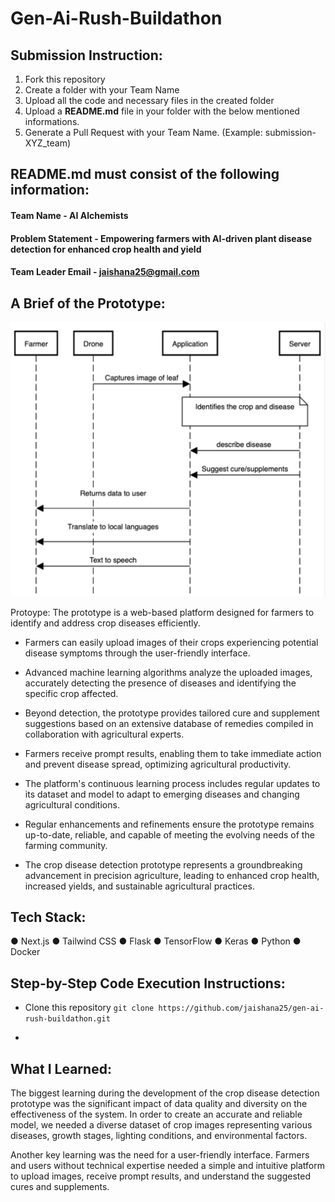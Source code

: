 # Gen-Ai-Rush-Buildathon

## Submission Instruction:
  1. Fork this repository
  2. Create a folder with your Team Name
  3. Upload all the code and necessary files in the created folder
  4. Upload a **README.md** file in your folder with the below mentioned informations.
  5. Generate a Pull Request with your Team Name. (Example: submission-XYZ_team)

## README.md must consist of the following information:

#### Team Name - AI Alchemists
#### Problem Statement - Empowering farmers with AI-driven plant disease detection for enhanced crop health and yield
#### Team Leader Email - jaishana25@gmail.com

## A Brief of the Prototype:
  ![Sequence Diagram](seq.png)


  Protoype: The prototype is a web-based platform designed for farmers to identify and address crop diseases efficiently.

- Farmers can easily upload images of their crops experiencing potential disease symptoms through the user-friendly interface.

- Advanced machine learning algorithms analyze the uploaded images, accurately detecting the presence of diseases and identifying the specific crop affected.

- Beyond detection, the prototype provides tailored cure and supplement suggestions based on an extensive database of remedies compiled in collaboration with agricultural experts.

- Farmers receive prompt results, enabling them to take immediate action and prevent disease spread, optimizing agricultural productivity.

- The platform's continuous learning process includes regular updates to its dataset and model to adapt to emerging diseases and changing agricultural conditions.

- Regular enhancements and refinements ensure the prototype remains up-to-date, reliable, and capable of meeting the evolving needs of the farming community.

- The crop disease detection prototype represents a groundbreaking advancement in precision agriculture, leading to enhanced crop health, increased yields, and sustainable agricultural practices.
  
## Tech Stack: 
● Next.js
● Tailwind CSS
● Flask
● TensorFlow
● Keras
● Python
● Docker
   
## Step-by-Step Code Execution Instructions:
  - Clone this repository ```git clone https://github.com/jaishana25/gen-ai-rush-buildathon.git```
  - ```cd gen-ai-rush-buildathon/AI
  
## What I Learned:
  The biggest learning during the development of the crop disease detection prototype was the significant impact of data quality and diversity on the effectiveness of the system. In order to create an accurate and reliable model, we needed a diverse dataset of crop images representing various diseases, growth stages, lighting conditions, and environmental factors.

  Another key learning was the need for a user-friendly interface. Farmers and users without technical expertise needed a simple and intuitive platform to upload images, receive prompt results, and understand the suggested cures and supplements. 

